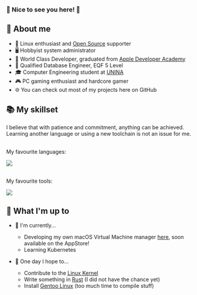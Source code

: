 ### 👋 Nice to see you here! 👋

<!--
**iOmega8561/iOmega8561** is a ✨ _special_ ✨ repository because its `README.md` (this file) appears on your GitHub profile.

Here are some ideas to get you started:

- 🔭 I’m currently working on ...
- 🌱 I’m currently learning ...
- 👯 I’m looking to collaborate on ...
- 🤔 I’m looking for help with ...
- 💬 Ask me about ...
- 📫 How to reach me: ...
- 😄 Pronouns: ...
- ⚡ Fun fact: ...
-->

## 📖 About me
- 🐧 Linux enthusiast and [Open Source](https://www.redhat.com/en/topics/open-source/what-is-open-source) supporter
- 🖥 Hobbyist system administrator
- 🍎 World Class Developer, graduated from [Apple Developer Academy](https://www.developeracademy.unina.it)
- 💼 Qualified Database Engineer, EQF 5 Level
- 🎓 Computer Engineering student at [UNINA](http://www.unina.it)
- 🎮 PC gaming enthusiast and hardcore gamer
- 🌐 You can check out most of my projects here on GitHub

## 📚 My skillset
I believe that with patience and commitment, anything can be achieved.  
Learning another language or using a new toolchain is not an issue for me.

<br>My favourite languages:</br>
<p>
    <a href="https://skillicons.dev">
        <img src="https://skillicons.dev/icons?i=bash,c,cpp,java,lua,py,swift">
    </a>
</p>

<br>My favourite tools:</br>
<p>
    <a href="https://skillicons.dev">
        <img src="https://skillicons.dev/icons?i=cloudflare,docker,git,linux,mysql,vscode,windows">
    </a>
</p>

## 🔧 What I'm up to
- 🔨 I'm currently...
    - Developing my own macOS Virtual Machine manager [here](https://github.com/iOmega8561/VirtHandlerWiki), soon available on the AppStore!
    - Learning Kubernetes

- 🤞 One day I hope to...
    - Contribute to the [Linux Kernel](https://github.com/torvalds/linux)
    - Write something in [Rust](https://www.rust-lang.org/it) (I did not have the chance yet)
    - Install [Gentoo Linux](https://www.gentoo.org/) (too much time to compile stuff)
